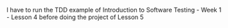I have to run the TDD example of Introduction to Software Testing - Week 1 - Lesson 4 before doing the project of Lesson 5
